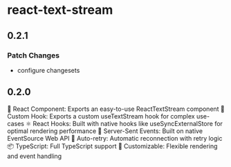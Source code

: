 # react-text-stream

## 0.2.1

### Patch Changes

- configure changesets

## 0.2.0

🚀 React Component: Exports an easy-to-use ReactTextStream component
🎣 Custom Hook: Exports a custom useTextStream hook for complex use-cases
⚛️ React Hooks: Built with native hooks like useSyncExternalStore for optimal rendering performance
📡 Server-Sent Events: Built on native EventSource Web API
🔄 Auto-retry: Automatic reconnection with retry logic
📦 TypeScript: Full TypeScript support
🎨 Customizable: Flexible rendering and event handling